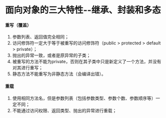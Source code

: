 # 面向对象的三大特性--继承、封装和多态

#### 重写（覆盖）

1. 参数列表、返回值完全相同；
2. 访问修饰符一定大于等于被重写的访问修饰符（public > protected > default > private）；
3. 抛出的异常一致，或者是原异常的子类；
4. 被重写的方法不能为private，否则在其子类中只是新定义了一个方法，并没有对其进行重写；
5. 静态方法不能重写为非静态方法（会编译出错）。

#### 重载

1. 使用相同方法名，但是参数列表（包括参数类型、参数个数、参数顺序等）一定不同；
2. 不能通过访问权限、返回类型、抛出的异常进行重载；